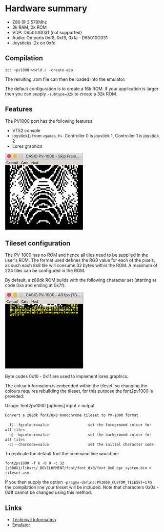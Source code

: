 # Hardware summary

* Z80 @ 3.579Mhz
* 3k RAM, 0k ROM
* VDP: D65010G031 (not supported)
* Audio: On ports 0xf8, 0xf9, 0xfa - D65010G031
* Joysticks: 2x on 0xfd

## Compilation

    zcc +pv1000 world.c -create-app

The resulting .rom file can then be loaded into the emulator.

The default configuration is to create a 16k ROM. If your application is larger then you can supply `-subtype=32k` to create a 32k ROM.

## Features

The PV1000 port has the following features:

* VT52 console
* joystick() from `<games.h>`. Controller 0 is joystick 1, Controller 1 is joystick 2
* Lores graphics


![PV1000 Lores Graphics](images/platform/pv1000_lores.png)

## Tileset configuration

The PV-1000 has no ROM and hence all tiles need to be supplied in the user's ROM. The format used defines the RGB value for each of the pixels, as such each 8x8 tile will consume 32 bytes within the ROM. A maximum of 224 tiles can be configured in the ROM.

By default, a z88dk ROM builds with the following character set (starting at code 0xa and ending at 0x7f):

![PV1000 character set](images/platform/pv1000_charset.png)

Byte codes 0x10 - 0x1f are used to implement lores graphics.

The colour information is embedded within the tileset, so changing the colours requires rebuilding the tileset, for this purpose the font2pv1000 is provided:

   Usage: font2pv1000 [options] input > output

    Convert a z88dk font/8x8 monochrome tileset to PV-1000 format

     -f|--fgcolour=value                  set the foreground colour for all tiles
     -b|--bgcolour=value                  set the background colour for all tiles
     -c|--charcode=value                  set the initial character code

To replicate the default font the command line would be:

    font2pv1000 -f 6 -b 0 -c 32 {z88dk}/libsrc/_DEVELOPMENT/font/font_8x8/font_8x8_cpc_system.bin > tileset.asm

If you then supply the option `-pragma-define:PV1000_CUSTOM_TILESET=1` to the compilation line your tileset will be included. Note that characters 0x0a - 0x1f cannot be changed using this method.

## Links

* [Technical Information](http://www43.tok2.com/home/cmpslv/Pv1000/EnrPV1.htm)
* [Emulator](http://takeda-toshiya.my.coocan.jp/pv1000/index.html)